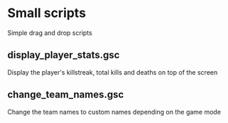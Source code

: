 # Small scripts

Simple drag and drop scripts

## display_player_stats.gsc

Display the player's killstreak, total kills and deaths on top of the screen

## change_team_names.gsc

Change the team names to custom names depending on the game mode